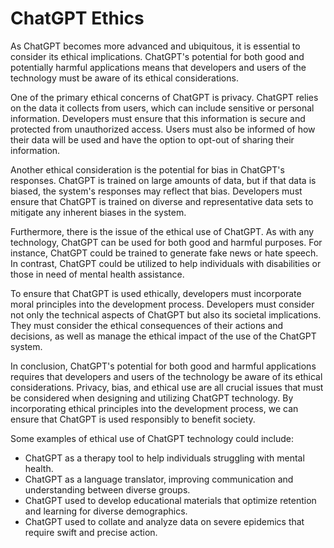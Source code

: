 # ChatGPT Ethics

As ChatGPT becomes more advanced and ubiquitous, it is essential to consider its ethical implications. ChatGPT's potential for both good and potentially harmful applications means that developers and users of the technology must be aware of its ethical considerations.

One of the primary ethical concerns of ChatGPT is privacy. ChatGPT relies on the data it collects from users, which can include sensitive or personal information. Developers must ensure that this information is secure and protected from unauthorized access. Users must also be informed of how their data will be used and have the option to opt-out of sharing their information.

Another ethical consideration is the potential for bias in ChatGPT's responses. ChatGPT is trained on large amounts of data, but if that data is biased, the system's responses may reflect that bias. Developers must ensure that ChatGPT is trained on diverse and representative data sets to mitigate any inherent biases in the system.

Furthermore, there is the issue of the ethical use of ChatGPT. As with any technology, ChatGPT can be used for both good and harmful purposes. For instance, ChatGPT could be trained to generate fake news or hate speech. In contrast, ChatGPT could be utilized to help individuals with disabilities or those in need of mental health assistance.

To ensure that ChatGPT is used ethically, developers must incorporate moral principles into the development process. Developers must consider not only the technical aspects of ChatGPT but also its societal implications. They must consider the ethical consequences of their actions and decisions, as well as manage the ethical impact of the use of the ChatGPT system.

In conclusion, ChatGPT's potential for both good and harmful applications requires that developers and users of the technology be aware of its ethical considerations. Privacy, bias, and ethical use are all crucial issues that must be considered when designing and utilizing ChatGPT technology. By incorporating ethical principles into the development process, we can ensure that ChatGPT is used responsibly to benefit society.

Some examples of ethical use of ChatGPT technology could include:

- ChatGPT as a therapy tool to help individuals struggling with mental health.
- ChatGPT as a language translator, improving communication and understanding between diverse groups.
- ChatGPT used to develop educational materials that optimize retention and learning for diverse demographics.
- ChatGPT used to collate and analyze data on severe epidemics that require swift and precise action.
